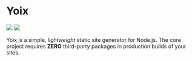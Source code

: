 # Yoix

![](https://img.shields.io/badge/version-0.1.0--dev-yellow)
![](https://img.shields.io/badge/build-1-green)

Yoix is a simple, _lightweight_ static site generator for Node.js. The core project requires **ZERO** third-party packages in production builds of your sites.